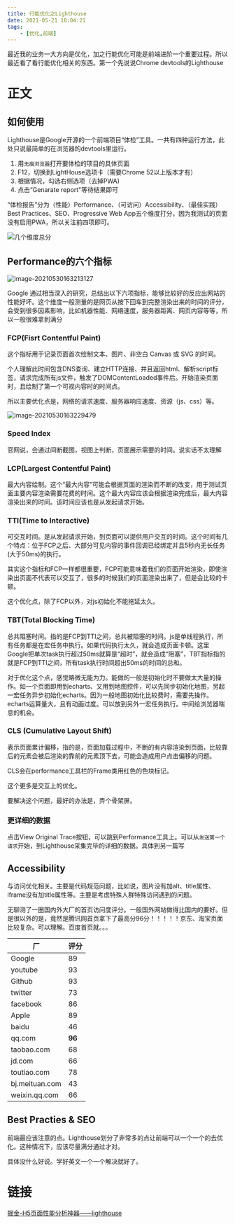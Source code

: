 ```yaml
---
title: 行能优化之Lighthouse
date: 2021-05-21 18:04:21
tags: 
    - [优化,前端]
---
```


最近我的业务一大方向是优化，加之行能优化可能是前端进阶一个重要过程。所以最近看了看行能优化相关的东西。第一个先说说Chrome devtools的Lighthouse

<!-- more -->

# 正文

## 如何使用

Lighthouse是Google开源的一个前端项目“体检”工具。一共有四种运行方法，此处只说最简单的在浏览器的devtools里运行。

1. 用`无痕浏览器`打开要体检的项目的具体页面
2. F12，切换到LightHouse选项卡（需要Chrome 52以上版本才有）
3. 根据情况，勾选右侧选项（去掉PWA)
4. 点击“Genarate report"等待结果即可

“体检报告”分为（性能）Performance、（可访问）Accessibility、（最佳实践）Best Practices、SEO、Progressive Web App五个维度打分，因为我测试的页面没有启用PWA，所以关注前四项即可。

![几个维度总分](https://my-bucket-hexo-1258538316.cos.ap-guangzhou.myqcloud.com/typora/202105/30/163142-938623.png)

## Performance的六个指标

![image-20210530163213127](https://my-bucket-hexo-1258538316.cos.ap-guangzhou.myqcloud.com/typora/202105/30/163213-901084.png)

Google 通过相当深入的研究，总结出以下六项指标，能够比较好的反应出网站的性能好坏。这个维度一般测量的是网页从按下回车到完整渲染出来的时间的评分，会受到很多因素影响，比如机器性能、网络速度，服务器距离、网页内容等等，所以一般很难拿到满分

### FCP(Fisrt Contentful Paint)

这个指标用于记录页面首次绘制文本、图片、非空白 Canvas 或 SVG 的时间。

个人理解此时间包含DNS查询、建立HTTP连接、并且返回html、解析script标签，请求完成所有js文件，触发了DOMContentLoaded事件后。开始渲染页面时，且绘制了第一个可视内容时的时间点。

所以主要优化点是，网络的请求速度、服务器响应速度、资源（js、css）等。


![image-20210530163229479](https://my-bucket-hexo-1258538316.cos.ap-guangzhou.myqcloud.com/typora/202105/30/163231-210366.png)


### Speed Index

官网说，会通过间断截图，视图上判断，页面展示需要的时间。说实话不太理解

### LCP(Largest Contentful Paint)

最大内容绘制。这个“最大内容”可能会根据页面的渲染而不断的改变，用于测试页面主要内容渲染需要花费的时间。这个最大内容应该会根据渲染完成后，最大内容渲染出来的时间。该时间应该也是从发起请求开始。

### TTI(Time to Interactive)

可交互时间。是从发起请求开始，到页面可以提供用户交互的时间。这个时间有几个特点：位于FCP之后、大部分可见内容的事件回调已经绑定并且5秒内无长任务(大于50ms)的执行。

其实这个指标和FCP一样都很重要，FCP可能意味着我们的页面开始渲染，即使渲染出页面不代表可以交互了，很多的时候我们的页面渲染出来了，但是会比较的卡顿。

这个优化点，除了FCP以外，对js初始化不能拖延太久。

### TBT(Total Blocking Time)

总共阻塞时间。指的是FCP到TTI之间，总共被阻塞的时间。js是单线程执行，所有任务都是在宏任务中执行。如果代码执行太久，就会造成页面卡顿。这里Google把单次task执行超过50ms就算是“超时”，就会造成“阻塞”，TBT指标指的就是FCP到TTI之间，所有task执行时间超出50ms的时间的总和。

对于优化这个点，感觉略微无能为力。能做的一般是初始化时不要做太大量的操作。如一个页面即用到echarts、又用到地图控件，可以先同步初始化地图，另起一宏任务异步初始化echarts。因为一般地图初始化比较费时，需要先操作。echarts运算量大，且有动画过度。可以放到另外一宏任务执行。中间给浏览器喘息的机会。

### CLS (Cumulative Layout Shift)

表示页面累计偏移，指的是，页面加载过程中，不断的有内容渲染到页面，比较靠后的元素会被后渲染的靠前的元素顶下去，可能会造成用户点击偏移的问题。

CLS会在performance工具栏的Frame类用红色的色块标记。

这个更多是交互上的优化。

要解决这个问题，最好的办法是，弄个骨架屏。


### 更详细的数据

点击View Original Trace按钮，可以跳到Performance工具上。可以从`发送第一个请求`开始，到Lighthouse采集完毕的详细的数据。具体到另一篇写





## Accessibility

与访问优化相关。主要是代码规范问题，比如说，图片没有加alt、title属性、iframe没有加title属性等。主要是考虑特殊人群特殊访问遇到的问题。

无聊测了一圈国内外大厂的首页访问度评分。一般国外网站做得比国内的要好。但是很以外的是，竟然是腾讯网首页拿下了最高分96分！！！！！京东、淘宝页面比较复杂。可以理解。百度首页就。。。

|  厂   |  评分   |
| --- | --- |
|Google | 89 |
|youtube | 93 |
|Github | 93 |
|twitter | 73 |
|facebook | 86 |
|Apple | 89 |
|baidu | 46 |
|qq.com | **96** |
|taobao.com | 68 |
|jd.com | 66 |
|toutiao.com | 78 |
|bj.meituan.com | 43 |
|weixin.qq.com | 66 |


## Best Practies & SEO

前端最应该注意的点。Lighthouse划分了非常多的点让前端可以一个一个的去优化。这种情况下，应该尽量满分通过才对。

具体没什么好说。学好英文一个一个解决就好了。

# 链接

[掘金-H5页面性能分析神器——lighthouse](https://juejin.cn/post/6964280062264279070)

